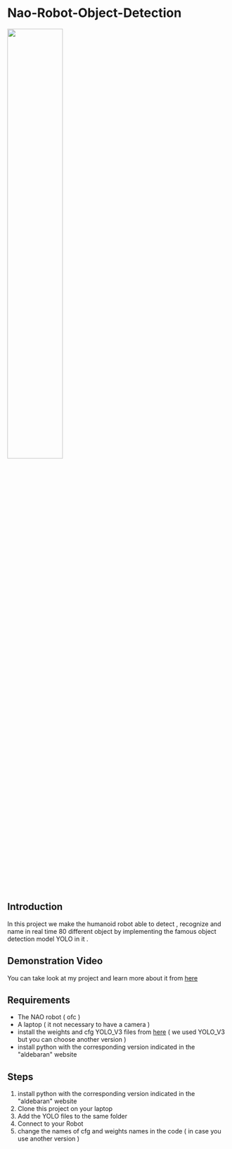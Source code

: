 # Nao-Robot-Object-Detection

<img src="https://spectrum.ieee.org/media-library/image.png?id=26773917&width=980" width=50% height=50%  style="margin-left: auto; margin-right: auto">

## **Introduction**

In this project we make the humanoid robot able to detect , recognize and name in real time 80 different object by implementing the famous object detection model YOLO in it .

## **Demonstration Video**
You can take look at my project and learn more about it from [here](https://www.linkedin.com/posts/ahmed--dhouib_pfa-nao-deeplearning-activity-6943654289353412608-efjF?utm_source=share&utm_medium=member_desktop) 
## **Requirements**
- The NAO robot ( ofc ) 
- A laptop ( it not necessary to have a camera )
- install the weights and cfg YOLO_V3 files from  [here](https://pjreddie.com/darknet/yolo/) ( we used YOLO_V3 but you can choose another version ) 
- install python with the corresponding version indicated in the "aldebaran" website

## **Steps**
1. install python with the corresponding version indicated in the "aldebaran" website
2. Clone this project on your laptop 
3. Add the YOLO files to the same folder 
4. Connect to your Robot 
5. change the names of cfg and weights names in the code ( in case you use another version )
